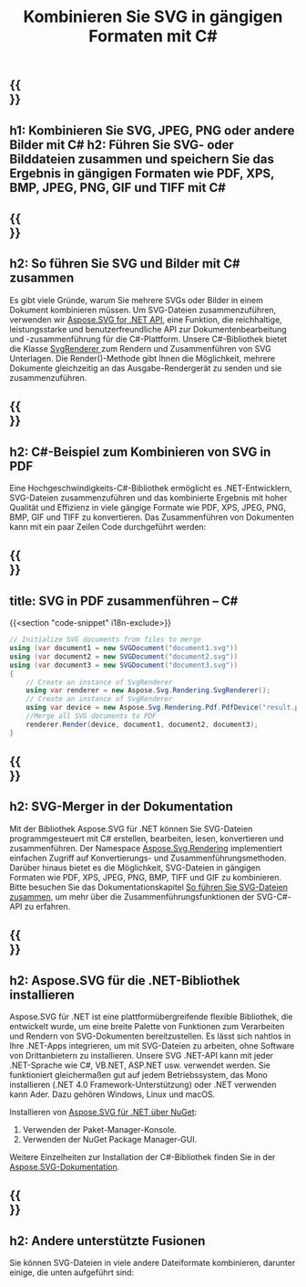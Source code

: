 ﻿---
translation: true
template: _template.md
title: Kombinieren Sie SVG in gängigen Formaten mit C#
url: /net/merger/
description: Kombinieren Sie Bilder oder SVG in PDF, XPS, PNG, JPEG usw. mit wenigen Zeilen C#-Code.
---

{{<section banner>}}
---
h1: Kombinieren Sie SVG, JPEG, PNG oder andere Bilder mit C#
h2: Führen Sie SVG- oder Bilddateien zusammen und speichern Sie das Ergebnis in gängigen Formaten wie PDF, XPS, BMP, JPEG, PNG, GIF und TIFF mit C#
---

{{<section overview>}}
---
h2: So führen Sie SVG und Bilder mit C# zusammen
---

Es gibt viele Gründe, warum Sie mehrere SVGs oder Bilder in einem Dokument kombinieren müssen. Um SVG-Dateien zusammenzuführen, verwenden wir <a href="https://products.aspose.com/svg/net/" target="_blank">Aspose.SVG for .NET API</a>, eine Funktion, die reichhaltige, leistungsstarke und benutzerfreundliche API zur Dokumentenbearbeitung und -zusammenführung für die C#-Plattform. Unsere C#-Bibliothek bietet die Klasse <a href="https://reference.aspose.com/svg/net/aspose.svg.rendering/svgrenderer/" target="_blank">SvgRenderer </a> zum Rendern und Zusammenführen von SVG Unterlagen. Die Render()-Methode gibt Ihnen die Möglichkeit, mehrere Dokumente gleichzeitig an das Ausgabe-Rendergerät zu senden und sie zusammenzuführen.

{{<section demos>}}
---
h2: C#-Beispiel zum Kombinieren von SVG in PDF
---

Eine Hochgeschwindigkeits-C#-Bibliothek ermöglicht es .NET-Entwicklern, SVG-Dateien zusammenzuführen und das kombinierte Ergebnis mit hoher Qualität und Effizienz in viele gängige Formate wie PDF, XPS, JPEG, PNG, BMP, GIF und TIFF zu konvertieren. Das Zusammenführen von Dokumenten kann mit ein paar Zeilen Code durchgeführt werden:

{{<section code-text>}}
---
title: SVG in PDF zusammenführen – C#
---

{{<section "code-snippet" i18n-exclude>}}

```cs
// Initialize SVG documents from files to merge 
using (var document1 = new SVGDocument("document1.svg"))
using (var document2 = new SVGDocument("document2.svg"))
using (var document3 = new SVGDocument("document3.svg"))
{
    // Create an instance of SvgRenderer
    using var renderer = new Aspose.Svg.Rendering.SvgRenderer();	
    // Create an instance of SvgRenderer
    using var device = new Aspose.Svg.Rendering.Pdf.PdfDevice("result.pdf");
    //Merge all SVG documents to PDF
    renderer.Render(device, document1, document2, document3);                
}
```

{{<section documentation>}}
---
h2: SVG-Merger in der Dokumentation
---

Mit der Bibliothek Aspose.SVG für .NET können Sie SVG-Dateien programmgesteuert mit C# erstellen, bearbeiten, lesen, konvertieren und zusammenführen. Der Namespace [Aspose.Svg.Rendering](https://reference.aspose.com/svg/net/aspose.svg.rendering/) implementiert einfachen Zugriff auf Konvertierungs- und Zusammenführungsmethoden. Darüber hinaus bietet es die Möglichkeit, SVG-Dateien in gängigen Formaten wie PDF, XPS, JPEG, PNG, BMP, TIFF und GIF zu kombinieren. Bitte besuchen Sie das Dokumentationskapitel <a href="https://docs.aspose.com/svg/net/how-to-work-with-aspose-svg-api/how-to-merge-svg-files/" target ="_blank">So führen Sie SVG-Dateien zusammen</a>, um mehr über die Zusammenführungsfunktionen der SVG-C#-API zu erfahren.

{{<section installing>}}
---
h2: Aspose.SVG für die .NET-Bibliothek installieren
---

Aspose.SVG für .NET ist eine plattformübergreifende flexible Bibliothek, die entwickelt wurde, um eine breite Palette von Funktionen zum Verarbeiten und Rendern von SVG-Dokumenten bereitzustellen. Es lässt sich nahtlos in Ihre .NET-Apps integrieren, um mit SVG-Dateien zu arbeiten, ohne Software von Drittanbietern zu installieren. Unsere SVG .NET-API kann mit jeder .NET-Sprache wie C#, VB.NET, ASP.NET usw. verwendet werden. Sie funktioniert gleichermaßen gut auf jedem Betriebssystem, das Mono installieren (.NET 4.0 Framework-Unterstützung) oder .NET verwenden kann Ader. Dazu gehören Windows, Linux und macOS.

Installieren von <a href="https://www.nuget.org/packages/Aspose.SVG" target="_blank">Aspose.SVG für .NET über NuGet</a>:
1. Verwenden der Paket-Manager-Konsole.
2. Verwenden der NuGet Package Manager-GUI.</br>



  Weitere Einzelheiten zur Installation der C#-Bibliothek finden Sie in der [Aspose.SVG-Dokumentation](https://docs.aspose.com/svg/net/getting-started/installation/).

{{<section other-mergers>}}
---
h2: Andere unterstützte Fusionen
---

Sie können SVG-Dateien in viele andere Dateiformate kombinieren, darunter einige, die unten aufgeführt sind: